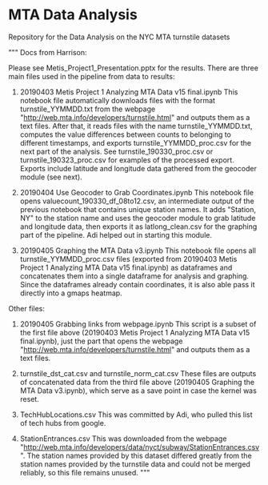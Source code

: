 # MTA Data Analysis
Repository for the Data Analysis on the NYC MTA turnstile datasets

"""
Docs from Harrison:

Please see Metis_Project1_Presentation.pptx for the results. There are three main files used in the pipeline from data to results:

1. 20190403 Metis Project 1 Analyzing MTA Data v15 final.ipynb
    This notebook file automatically downloads files with the format turnstile_YYMMDD.txt from the webpage "http://web.mta.info/developers/turnstile.html" and outputs them as a text files. After that, it reads files with the name turnstile_YYMMDD.txt, computes the value differences between counts to belonging to different timestamps, and exports turnstile_YYMMDD_proc.csv for the next part of the analysis. See turnstile_190330_proc.csv or turnstile_190323_proc.csv for examples of the processed export. Exports include latitude and longitude data gathered from the geocoder module (see next).

2. 20190404 Use Geocoder to Grab Coordinates.ipynb
    This notebook file opens valuecount_190330_df_08to12.csv, an intermediate output of the previous notebook that contains unique station names. It adds "Station, NY" to the station name and uses the geocoder module to grab latitude and longitude data, then exports it as latlong_clean.csv for the graphing part of the pipeline. Adi helped out in starting this module.

3. 20190405 Graphing the MTA Data v3.ipynb
    This notebook file opens all turnstile_YYMMDD_proc.csv files (exported from 20190403 Metis Project 1 Analyzing MTA Data v15 final.ipynb) as dataframes and concatenates them into a single dataframe for analysis and graphing. Since the dataframes already contain coordinates, it is also able pass it directly into a gmaps heatmap.

Other files:

1. 20190405 Grabbing links from webpage.ipynb
    This script is a subset of the first file above (20190403 Metis Project 1 Analyzing MTA Data v15 final.ipynb), just the part that opens the webpage "http://web.mta.info/developers/turnstile.html" and outputs them as a text files.
    
2.  turnstile_dst_cat.csv and turnstile_norm_cat.csv
    These files are outputs of concatenated data from the third file above (20190405 Graphing the MTA Data v3.ipynb), which serve as a save point in case the kernel was reset.
    
3. TechHubLocations.csv
    This was committed by Adi, who pulled this list of tech hubs from google.

4. StationEntrances.csv
    This was downloaded from the webpage "http://web.mta.info/developers/data/nyct/subway/StationEntrances.csv". The station names provided by this dataset differed greatly from the station names provided by the turnstile data and could not be merged reliably, so this file remains unused.
"""
